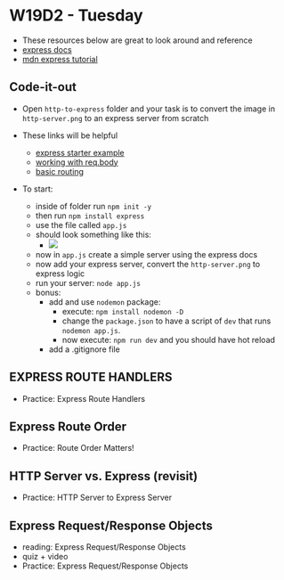 # W19D2 - Tuesday
- These resources below are great to look around and reference 
- [express docs](https://expressjs.com/en/4x/api.html)
- [mdn express tutorial](https://developer.mozilla.org/en-US/docs/Learn/Server-side/Express_Nodejs)

## Code-it-out
- Open `http-to-express` folder and your task is to convert the image in `http-server.png` to an express server from scratch

- These links will be helpful
  - [express starter example](https://expressjs.com/en/starter/hello-world.html)
  - [working with req.body](https://expressjs.com/en/4x/api.html#req.body)
  - [basic routing](https://expressjs.com/en/starter/basic-routing.html)

- To start:
  - inside of folder run `npm init -y`
  - then run `npm install express`
  - use the file called `app.js`
  - should look something like this: 
    - ![](https://i.imgur.com/7hwiMj1.png)
  - now in `app.js` create a simple server using the express docs
  - now add your express server, convert the `http-server.png` to express logic
  - run your server: `node app.js`
  - bonus: 
    - add and use `nodemon` package:
      - execute: `npm install nodemon -D` 
      - change the `package.json` to have a script of `dev` that runs `nodemon app.js`.
      - now execute: `npm run dev` and you should have hot reload
    - add a .gitignore file
## EXPRESS ROUTE HANDLERS
- Practice: Express Route Handlers

## Express Route Order
- Practice: Route Order Matters!

## HTTP Server vs. Express (revisit)
- Practice: HTTP Server to Express Server


## Express Request/Response Objects
- reading: Express Request/Response Objects 
- quiz + video
- Practice: Express Request/Response Objects